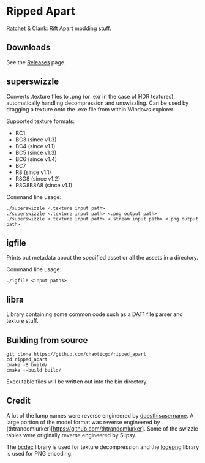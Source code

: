 # Ripped Apart

Ratchet & Clank: Rift Apart modding stuff.

## Downloads

See the [Releases](https://github.com/chaoticgd/ripped_apart/releases) page.

## superswizzle

Converts .texture files to .png (or .exr in the case of HDR textures), automatically handling decompression and unswizzling. Can be used by dragging a texture onto the .exe file from within Windows explorer.

Supported texture formats:

- BC1
- BC3 (since v1.3)
- BC4 (since v1.1)
- BC5 (since v1.3)
- BC6 (since v1.4)
- BC7
- R8 (since v1.1)
- R8G8 (since v1.2)
- R8G8B8A8 (since v1.1)

Command line usage:

	./superswizzle <.texture input path>
	./superswizzle <.texture input path> <.png output path>
	./superswizzle <.texture input path> <.stream input path> <.png output path>

## igfile

Prints out metadata about the specified asset or all the assets in a directory.

Command line usage:

	./igfile <input paths>

## libra

Library containing some common code such as a DAT1 file parser and texture stuff.

## Building from source
	
	git clone https://github.com/chaoticgd/ripped_apart
	cd ripped_apart
	cmake -B build/
	cmake --build build/

Executable files will be written out into the bin directory.

## Credit

A lot of the lump names were reverse engineered by [doesthisusername](https://github.com/doesthisusername). A large portion of the model format was reverse engineered by (thtrandomlurker)[https://github.com/thtrandomlurker]. Some of the swizzle tables were originally reverse engineered by Slipsy.

The [bcdec](https://github.com/iOrange/bcdec) library is used for texture decompression and the [lodepng](https://github.com/lvandeve/lodepng) library is used for PNG encoding.
